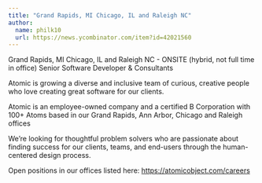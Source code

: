 ```yaml
---
title: "Grand Rapids, MI Chicago, IL and Raleigh NC"
author:
  name: philk10
  url: https://news.ycombinator.com/item?id=42021560
---
```

Grand Rapids, MI Chicago, IL and Raleigh NC - ONSITE (hybrid, not full time in office)
Senior Software Developer &amp; Consultants

Atomic is growing a diverse and inclusive team of curious, creative people who love creating great software for our clients.

Atomic is an employee-owned company and a certified B Corporation with 100+ Atoms based in our Grand Rapids, Ann Arbor, Chicago and Raleigh offices

We’re looking for thoughtful problem solvers who are passionate about finding success for our clients, teams, and end-users through the human-centered design process.

Open positions in our offices listed here:
<a href="https:&#x2F;&#x2F;atomicobject.com&#x2F;careers" rel="nofollow">https:&#x2F;&#x2F;atomicobject.com&#x2F;careers</a>
<JobApplication />
